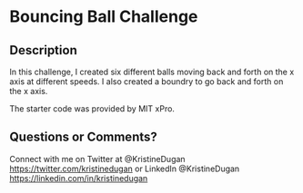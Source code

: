 # Bouncing Ball Challenge

## Description

In this challenge, I created six different balls moving back and forth on the x axis at different speeds. I also created a boundry to go back and forth on the x axis. 

The starter code was provided by MIT xPro.


## Questions or Comments?

Connect with me on Twitter at @KristineDugan <https://twitter.com/kristinedugan> or LinkedIn @KristineDugan <https://linkedin.com/in/kristinedugan>
